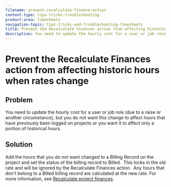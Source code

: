 ```yaml
---
filename: prevent-recalculate-finance-action
content-type: tips-tricks-troubleshooting
product-area: timesheets
navigation-topic: tips-tricks-and-troubleshooting-timesheets
title: Prevent the Recalculate Finances action from affecting historic hours when rates change
description: You need to update the hourly cost for a user or job role (due to a raise or another circumstance), but you do not want this change to affect hours that have previously been logged on projects or you want it to affect only a portion of historical hours.
---
```


# Prevent the Recalculate Finances action from affecting historic hours when rates change

## Problem

You need to update the hourly cost for a user or job role (due to a raise or another circumstance), but you do not want this change to affect hours that have previously been logged on projects or you want it to affect only a portion of historical hours.

## Solution

Add the hours that you do not want changed to a Billing Record on the project and set the status of the billing record to Billed.&nbsp; This locks in the old rate and will be ignored by the Recalculate Finances action.&nbsp; Any hours that don't belong to a Billed billing record are calculated at the new rate. For more information, see [Recalculate project finances](../../manage-work/projects/project-finances/recalculate-project-finances.md). 
